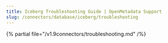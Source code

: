 ```yaml
---
title: Iceberg Troubleshooting Guide | OpenMetadata Support
slug: /connectors/database/iceberg/troubleshooting
---
```


{% partial file="/v1.9connectors/troubleshooting.md" /%}
